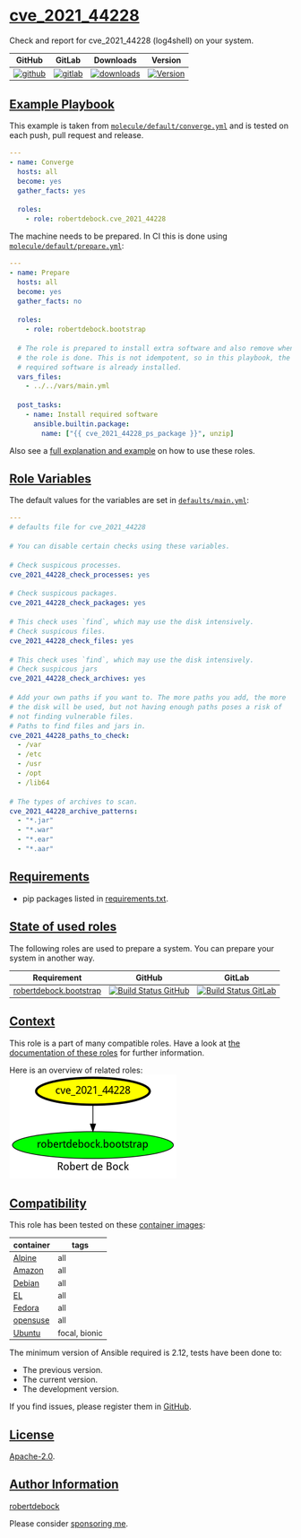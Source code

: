 # [cve_2021_44228](#cve_2021_44228)

Check and report for cve_2021_44228 (log4shell) on your system.

|GitHub|GitLab|Downloads|Version|
|------|------|---------|-------|
|[![github](https://github.com/robertdebock/ansible-role-cve_2021_44228/workflows/Ansible%20Molecule/badge.svg)](https://github.com/robertdebock/ansible-role-cve_2021_44228/actions)|[![gitlab](https://gitlab.com/robertdebock-iac/ansible-role-cve_2021_44228/badges/master/pipeline.svg)](https://gitlab.com/robertdebock-iac/ansible-role-cve_2021_44228)|[![downloads](https://img.shields.io/ansible/role/d/24471)](https://galaxy.ansible.com/robertdebock/cve_2021_44228)|[![Version](https://img.shields.io/github/release/robertdebock/ansible-role-cve_2021_44228.svg)](https://github.com/robertdebock/ansible-role-cve_2021_44228/releases/)|

## [Example Playbook](#example-playbook)

This example is taken from [`molecule/default/converge.yml`](https://github.com/robertdebock/ansible-role-cve_2021_44228/blob/master/molecule/default/converge.yml) and is tested on each push, pull request and release.

```yaml
---
- name: Converge
  hosts: all
  become: yes
  gather_facts: yes

  roles:
    - role: robertdebock.cve_2021_44228
```

The machine needs to be prepared. In CI this is done using [`molecule/default/prepare.yml`](https://github.com/robertdebock/ansible-role-cve_2021_44228/blob/master/molecule/default/prepare.yml):

```yaml
---
- name: Prepare
  hosts: all
  become: yes
  gather_facts: no

  roles:
    - role: robertdebock.bootstrap

  # The role is prepared to install extra software and also remove when
  # the role is done. This is not idempotent, so in this playbook, the
  # required software is already installed.
  vars_files:
    - ../../vars/main.yml

  post_tasks:
    - name: Install required software
      ansible.builtin.package:
        name: ["{{ cve_2021_44228_ps_package }}", unzip]
```

Also see a [full explanation and example](https://robertdebock.nl/how-to-use-these-roles.html) on how to use these roles.

## [Role Variables](#role-variables)

The default values for the variables are set in [`defaults/main.yml`](https://github.com/robertdebock/ansible-role-cve_2021_44228/blob/master/defaults/main.yml):

```yaml
---
# defaults file for cve_2021_44228

# You can disable certain checks using these variables.

# Check suspicous processes.
cve_2021_44228_check_processes: yes

# Check suspicous packages.
cve_2021_44228_check_packages: yes

# This check uses `find`, which may use the disk intensively.
# Check suspicous files.
cve_2021_44228_check_files: yes

# This check uses `find`, which may use the disk intensively.
# Check suspicous jars
cve_2021_44228_check_archives: yes

# Add your own paths if you want to. The more paths you add, the more
# the disk will be used, but not having enough paths poses a risk of
# not finding vulnerable files.
# Paths to find files and jars in.
cve_2021_44228_paths_to_check:
  - /var
  - /etc
  - /usr
  - /opt
  - /lib64

# The types of archives to scan.
cve_2021_44228_archive_patterns:
  - "*.jar"
  - "*.war"
  - "*.ear"
  - "*.aar"
```

## [Requirements](#requirements)

- pip packages listed in [requirements.txt](https://github.com/robertdebock/ansible-role-cve_2021_44228/blob/master/requirements.txt).

## [State of used roles](#state-of-used-roles)

The following roles are used to prepare a system. You can prepare your system in another way.

| Requirement | GitHub | GitLab |
|-------------|--------|--------|
|[robertdebock.bootstrap](https://galaxy.ansible.com/robertdebock/bootstrap)|[![Build Status GitHub](https://github.com/robertdebock/ansible-role-bootstrap/workflows/Ansible%20Molecule/badge.svg)](https://github.com/robertdebock/ansible-role-bootstrap/actions)|[![Build Status GitLab](https://gitlab.com/robertdebock-iac/ansible-role-bootstrap/badges/master/pipeline.svg)](https://gitlab.com/robertdebock-iac/ansible-role-bootstrap)|

## [Context](#context)

This role is a part of many compatible roles. Have a look at [the documentation of these roles](https://robertdebock.nl/) for further information.

Here is an overview of related roles:
![dependencies](https://raw.githubusercontent.com/robertdebock/ansible-role-cve_2021_44228/png/requirements.png "Dependencies")

## [Compatibility](#compatibility)

This role has been tested on these [container images](https://hub.docker.com/u/robertdebock):

|container|tags|
|---------|----|
|[Alpine](https://hub.docker.com/repository/docker/robertdebock/alpine/general)|all|
|[Amazon](https://hub.docker.com/repository/docker/robertdebock/amazonlinux/general)|all|
|[Debian](https://hub.docker.com/repository/docker/robertdebock/debian/general)|all|
|[EL](https://hub.docker.com/repository/docker/robertdebock/enterpriselinux/general)|all|
|[Fedora](https://hub.docker.com/repository/docker/robertdebock/fedora/general)|all|
|[opensuse](https://hub.docker.com/repository/docker/robertdebock/opensuse/general)|all|
|[Ubuntu](https://hub.docker.com/repository/docker/robertdebock/ubuntu/general)|focal, bionic|

The minimum version of Ansible required is 2.12, tests have been done to:

- The previous version.
- The current version.
- The development version.

If you find issues, please register them in [GitHub](https://github.com/robertdebock/ansible-role-cve_2021_44228/issues).

## [License](#license)

[Apache-2.0](https://github.com/robertdebock/ansible-role-cve_2021_44228/blob/master/LICENSE).

## [Author Information](#author-information)

[robertdebock](https://robertdebock.nl/)

Please consider [sponsoring me](https://github.com/sponsors/robertdebock).
